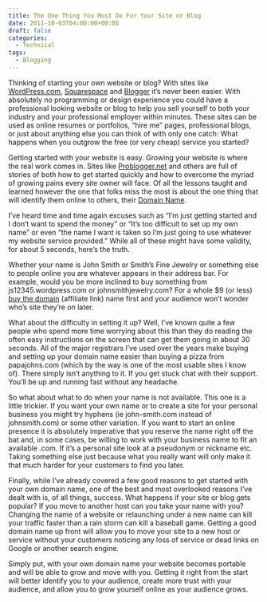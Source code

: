 ```yaml
---
title: The One Thing You Must Do For Your Site or Blog
date: 2011-10-03T04:00:00+00:00
draft: false
categories:
  - Technical
tags:
  - Blogging
---
```


Thinking of starting your own website or blog? With sites like [WordPress.com](http://wordpress.com "WordPress.com"), [Squarespace](http://www.squarespace.com/ "Squarespace") and [Blogger](http://www.blogger.com/ "Blogger") it’s never been easier. With absolutely no programming or design experience you could have a professional looking website or blog to help you sell yourself to both your industry and your professional employer within minutes. These sites can be used as online resumes or portfolios, “hire me” pages, professional blogs, or just about anything else you can think of with only one catch: What happens when you outgrow the free (or very cheap) service you started?

Getting started with your website is easy. Growing your website is where the real work comes in. Sites like [Problogger.net](http://problogger.net "Problogger.net") and others are full of stories of both how to get started quickly and how to overcome the myriad of growing pains every site owner will face. Of all the lessons taught and learned however the one that folks miss the most is about the one thing that will identify them online to others, their [Domain Name](http://en.wikipedia.org/wiki/Domain_name "Domain Name on Wikipedia").

I’ve heard time and time again excuses such as “I’m just getting started and I don’t want to spend the money” or “It’s too difficult to set up my own name” or even “the name I want is taken so I’m just going to use whatever my website service provided.” While all of these might have some validity, for about 5 seconds, here’s the truth.

Whether your name is John Smith or Smith’s Fine Jewelry or something else to people online you are whatever appears in their address bar. For example, would you be more inclined to buy something from js12345.wordpress.com or johnsmithjewelry.com? For a whole $9 (or less) [buy the domain](http://www.namecheap.com/?aff=21628 "Namecheap.com") (affiliate link) name first and your audience won’t wonder who’s site they’re on later.

What about the difficulty in setting it up? Well, I’ve known quite a few people who spend more time worrying about this than they do reading the often easy instructions on the screen that can get them going in about 30 seconds. All of the major registrars I’ve used over the years make buying and setting up your domain name easier than buying a pizza from papajohns.com (which by the way is one of the most usable sites I know of). There simply isn’t anything to it. If you get stuck chat with their support. You’ll be up and running fast without any headache.

So what about what to do when your name is not available. This one is a little trickier. If you want your own name or to create a site for your personal business you might try hyphens (ie john-smith.com instead of johnsmith.com) or some other variation. If you want to start an online presence it is absolutely imperative that you reserve the name right off the bat and, in some cases, be willing to work with your business name to fit an available .com. If it’s a personal site look at a pseudonym or nickname etc. Taking something else just because what you really want will only make it that much harder for your customers to find you later.

Finally, while I’ve already covered a few good reasons to get started with your own domain name, one of the best and most overlooked reasons I’ve dealt with is, of all things, success. What happens if your site or blog gets popular? If you move to another host can you take your name with you? Changing the name of a website or relaunching under a new name can kill your traffic faster than a rain storm can kill a baseball game. Getting a good domain name up front will allow you to move your site to a new host or service without your customers noticing any loss of service or dead links on Google or another search engine.

Simply put, with your own domain name your website becomes portable and will be able to grow and move with you. Getting it right from the start will better identify you to your audience, create more trust with your audience, and allow you to grow yourself online as your audience grows.